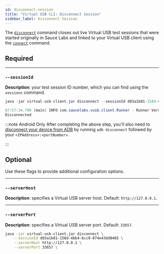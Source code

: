 ```yaml
---
id: disconnect-session
title: "Virtual USB CLI: Disconnect Session"
sidebar_label: Disconnect Session
---
```


The [`disconnect`](/mobile-apps/features/virtual-usb#close-test) command closes out live Virtual USB test sessions that were started originally in Sauce Labs and linked to your Virtual USB client using the [`connect`](/dev/cli/virtual-usb/connect-session) command.

## Required

---
### `--sessionId`
__Description__: your test session ID number, which you can find using the `sessions` command.

```java title="Basic Example (required flags only)"
java -jar virtual-usb-client.jar disconnect --sessionId d03a1b81-158d-4bb4-bcc9-074e43dd8465
```

```java title="Response Example"        
07:57:34.700 [main] INFO com.saucelabs.vusb.client.Runner - Runner Version 2.0.0
Disconnected
```

:::note Android Only
After completing the above step, you'll also need to [disconnect your device from ADB](/mobile-apps/features/virtual-usb#close-test) by running `adb disconnect` followed by your `<IPAddress>:<portNumber>`.  

:::

## Optional

Use these flags to provide additional configuration options.

---
### `--serverHost`
__Description__: specifies a Virtual USB server host. Default: `http://127.0.0.1`.

---
### `--serverPort`
__Description__: specifies a Virtual USB server port. Default: `33657`.

```bash title="Full Example (includes optional flags)"
java -jar virtual-usb-client.jar disconnect \
    --sessionId d03a1b81-158d-4bb4-bcc9-074e43dd8465 \
    --serverHost http://127.0.0.1 \
    --serverPort 33657 \
```
